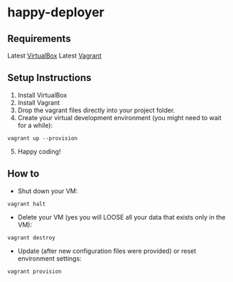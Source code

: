 happy-deployer
==============

Requirements
------------

Latest [VirtualBox](https://www.virtualbox.org/wiki/Downloads)
Latest [Vagrant](http://www.vagrantup.com/downloads.html)


Setup Instructions
------------------

1. Install VirtualBox
2. Install Vagrant
3. Drop the vagrant files directly into your project folder.
4. Create your virtual development environment (you might need to wait for a while):
```
vagrant up --provision
```
5. Happy coding!


How to
------
* Shut down your VM:
```
vagrant halt
```

* Delete your VM (yes you will LOOSE all your data that exists only in the VM):
```
vagrant destroy
```

* Update (after new configuration files were provided) or reset environment settings:
```
vagrant provision
```
